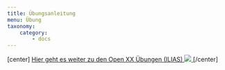 ```yaml
---
title: Übungsanleitung
menu: Übung
taxonomy:
    category:
        - docs
---
```

[center]
<a href="https://ilias.opengeoedu.de/ilias/goto.php?target=cat_77&client_id=opengeoedu" markdown="1" target="_blank">Hier geht es weiter zu den Open XX Übungen (ILIAS)
![](/images/exercise.png?resize=200,200)
</a>
[/center]
